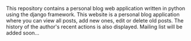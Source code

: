 This repository contains a personal blog web application written in python using the django framework.
This website is a personal blog application where you can view all posts, add new ones, edit or delete old posts.
The history of the author's recent actions is also displayed. Mailing list will be added soon...